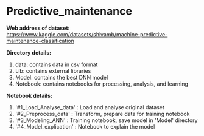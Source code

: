 # Predictive_maintenance

**Web address of dataset:**
https://www.kaggle.com/datasets/shivamb/machine-predictive-maintenance-classification

**Directory details:**
1. data: contains data in csv format
2. Lib: contains external libraries
3. Model: contains the best DNN model
4. Notebook: contains notebooks for processing, analysis, and learning

**Notebook details:**
1. '#1_Load_Analyse_data' : Load and analyse original dataset
2. '#2_Preprocess_data' : Transform, prepare data for training notebook
3. '#3_Modeling_ANN' : Training notebook, save model in 'Model' directory
4. '#4_Model_explication' : Notebook to explain the model 